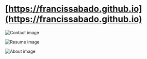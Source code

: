 # [https://francissabado.github.io](https://francissabado.github.io)

![Contact image](https://github.com/francissabado/francissabado.github.io/tree/master/images/contact-webshot.png)

![Resume image](https://github.com/francissabado/francissabado.github.io/tree/master/images/resume-webshot.png)

![About image](https://github.com/francissabado/francissabado.github.io/tree/master/images/about-webshot.png)
